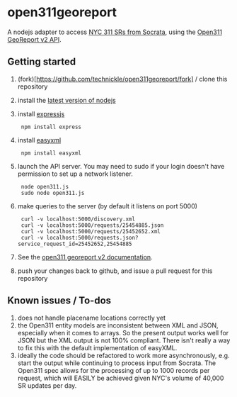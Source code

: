 open311georeport
================
A nodejs adapter to access [NYC 311 SRs from Socrata](http://data.cityofnewyork.us/d/erm2-nwe9), using the [Open311 GeoReport v2 API](http://wiki.open311.org/GeoReport_v2).

Getting started
-------------------------
1. (fork)[https://github.com/technickle/open311georeport/fork] / clone this repository
2. install the [latest version of nodejs](http://nodejs.org/)
3. install [expressjs](http://expressjs.com/)

        npm install express

4. install [easyxml](https://github.com/QuickenLoans/node-easyxml)

        npm install easyxml

5. launch the API server. You may need to sudo if your login doesn't have permission to set up a network listener.

		node open311.js
		sudo node open311.js

6. make queries to the server (by default it listens on port 5000)

        curl -v localhost:5000/discovery.xml
		curl -v localhost:5000/requests/25454885.json
		curl -v localhost:5000/requests/25452652.xml
		curl -v localhost:5000/requests.json?service_request_id=25452652,25454885

7. See the [open311 georeport v2 documentation](http://wiki.open311.org/GeoReport_v2#GET_Service_Requests).
8. push your changes back to github, and issue a pull request for this repository

Known issues / To-dos
-------------------------
1. does not handle placename locations correctly yet
2. the Open311 entity models are inconsistent between XML and JSON, especially when it comes to arrays. So the present output works well for JSON but the XML output is not 100% compliant. There isn't really a way to fix this with the default implementation of easyXML.
3. ideally the code should be refactored to work more asynchronously, e.g. start the output while continuing to process input from Socrata. The Open311 spec allows for the processing of up to 1000 records per request, which will EASILY be achieved given NYC's volume of 40,000 SR updates per day.